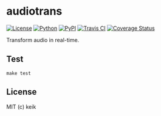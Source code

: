 # audiotrans

[![License](https://img.shields.io/pypi/l/audiotrans.svg?style=flat-square)](https://github.com/keik/audiotrans/blob/master/LICENSE)
[![Python](https://img.shields.io/pypi/pyversions/audiotrans.svg?style=flat-square)](https://pypi.python.org/pypi/audiotrans)
[![PyPI](https://img.shields.io/pypi/v/audiotrans.svg?style=flat-square)](https://pypi.python.org/pypi/audiotrans)
[![Travis CI](https://img.shields.io/travis/keik/audiotrans.svg?style=flat-square)](https://travis-ci.org/keik/audiotrans)
[![Coverage Status](https://img.shields.io/coveralls/keik/audiotrans.svg?style=flat-square)](https://coveralls.io/github/keik/audiotrans)

Transform audio in real-time.


## Test

```
make test
```


## License

MIT (c) keik
